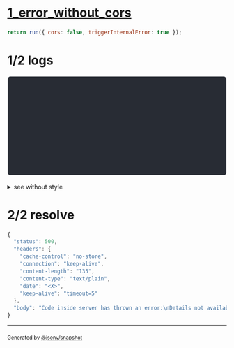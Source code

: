 # [1_error_without_cors](../../cors.test.mjs#L65)

```js
return run({ cors: false, triggerInternalError: true });
```

# 1/2 logs

![img](log_group.svg)

<details>
  <summary>see without style</summary>

```console
OPTIONS http://127.0.0.1/
internal error while handling request
--- error stack ---
Error: here
    at redirectRequest (base/cors.test.mjs:29:19)
    at callHook (@jsenv/core/packages/independent/backend/server/src/service_controller.js:70:25)
    at Object.callHooks (@jsenv/core/packages/independent/backend/server/src/service_controller.js:106:27)
    at applyRequestInternalRedirection (@jsenv/core/packages/independent/backend/server/src/start_server.js:380:23)
    at getResponseProperties (@jsenv/core/packages/independent/backend/server/src/start_server.js:426:9)
    at Server.requestEventHandler (@jsenv/core/packages/independent/backend/server/src/start_server.js:716:42)
    at Server.emit (node:events:536:35)
    at parserOnIncoming (node:_http_server:1153:12)
    at HTTPParser.parserOnHeadersComplete (node:_http_common:117:17)
  500 Internal Server Error
```

</details>


# 2/2 resolve

```js
{
  "status": 500,
  "headers": {
    "cache-control": "no-store",
    "connection": "keep-alive",
    "content-length": "135",
    "content-type": "text/plain",
    "date": "<X>",
    "keep-alive": "timeout=5"
  },
  "body": "Code inside server has thrown an error:\nDetails not available: to enable them use jsenvServiceErrorHandler({ sendErrorDetails: true })."
}
```

---

<sub>
  Generated by <a href="https://github.com/jsenv/core/tree/main/packages/independent/snapshot">@jsenv/snapshot</a>
</sub>

